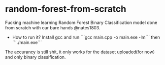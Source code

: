 # random-forest-from-scratch

Fucking machine learning Random Forest Binary Classification model done from scratch with our bare hands @nates1803. 

- How to run it?
Install gcc and run 
´´´gcc main.cpp -o main.exe -lm´´´
then
´´´./main.exe´´´

The accurancy is still shit, it only works for the dataset uploaded(for now) and only binary classification. 